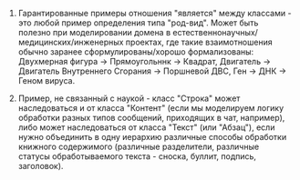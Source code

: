 1. Гарантированные примеры отношения "является" между классами - это любой пример определения типа "род-вид". Может быть полезно при моделировании домена в естественнонаучных/медицинских/инженерных проектах,
  где такие взаимотношения обычно заранее сформулированы/хорошо формализованы: Двухмерная фигура -> Прямоугольннк -> Квадрат, Двигатель -> Двигатель Внутреннего Сгорания -> Поршневой ДВС, Ген -> ДНК -> Геном вируса.

2. Пример, не связанный с наукой - класс "Строка" может наследоваться и от класса "Контент" (если мы моделируем логику обработки разных типов сообщений, приходящих в чат, например), либо может наследоваться от класса "Текст"
(или "Абзац"), если нужно объединить в одну иерархию различные способы обработки книжного содержимого (различные разделители, различные статусы обработываемого текста - сноска, буллит, подпись, заголовок).
